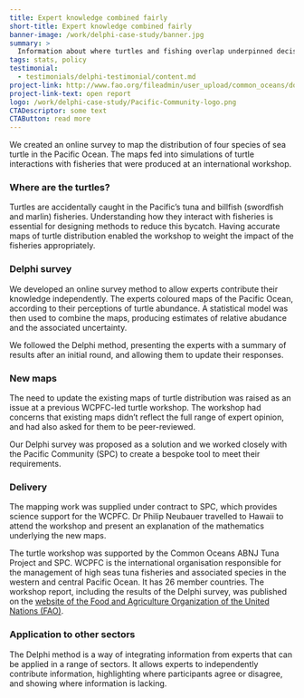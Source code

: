 ```yaml
---
title: Expert knowledge combined fairly
short-title: Expert knowledge combined fairly
banner-image: /work/delphi-case-study/banner.jpg
summary: >
  Information about where turtles and fishing overlap underpinned decision-making
tags: stats, policy
testimonial:
  - testimonials/delphi-testimonial/content.md
project-link: http://www.fao.org/fileadmin/user_upload/common_oceans/docs/Tuna/TurtleMeetingsFinalReport.pdf
project-link-text: open report
logo: /work/delphi-case-study/Pacific-Community-logo.png
CTADescriptor: some text
CTAButton: read more
---
```


We created an online survey to map the distribution of four species of sea
turtle in the Pacific Ocean. The maps fed into simulations of turtle
interactions with fisheries that were produced at an international workshop.

<!--more-->

### Where are the turtles?

Turtles are accidentally caught in the Pacific’s tuna and billfish (swordfish
and marlin) fisheries. Understanding how they interact with fisheries is
essential for designing methods to reduce this bycatch. Having accurate maps of
turtle distribution enabled the workshop to weight the impact of the fisheries
appropriately.

### Delphi survey

We developed an online survey method to allow experts contribute their knowledge
independently. The experts coloured maps of the Pacific Ocean,
according to their perceptions of turtle abundance. A statistical model was
then used to combine the maps, producing estimates of relative abudance and the
associated uncertainty.

We followed the Delphi method, presenting the experts
with a summary of results after an initial round, and allowing them to update
their responses.

### New maps

The need to update the existing maps of turtle distribution was raised as an
issue at a previous WCPFC-led turtle workshop. The workshop had concerns that
existing maps didn’t reflect the full range of expert opinion, and had also asked for
them to be peer-reviewed.

Our Delphi survey was proposed as a solution and we worked closely with the
Pacific Community (SPC) to create a bespoke tool to meet their requirements.

### Delivery

The mapping work was supplied under contract to SPC, which provides science
support for the WCPFC. Dr Philip Neubauer travelled to Hawaii to attend the
workshop and present an explanation of the mathematics underlying the new maps.

The turtle workshop was supported by the Common Oceans ABNJ Tuna Project and
SPC. WCPFC is the international organisation responsible for the management of
high seas tuna fisheries and associated species in the western and central
Pacific Ocean. It has 26 member countries. The workshop report, including the
results of the Delphi survey, was published on the [website of the Food and
Agriculture Organization of the United Nations
(FAO)](http://www.fao.org/fileadmin/user_upload/common_oceans/docs/Tuna/TurtleMeetingsFinalReport.pdf).

### Application to other sectors

The Delphi method is a way of integrating information from experts that can
be applied in a range of sectors. It allows experts to independently
contribute information, highlighting where
participants agree or disagree, and showing where information is lacking.
